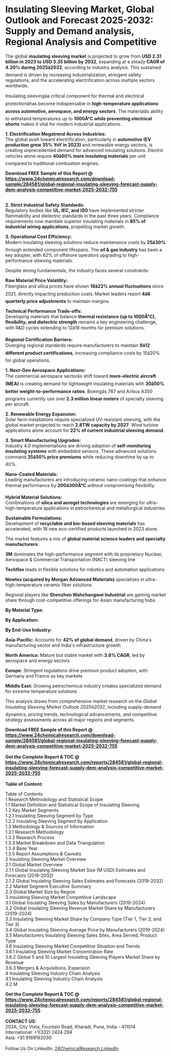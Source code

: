 <h1>Insulating Sleeving Market, Global Outlook and Forecast 2025-2032: Supply and Demand analysis, Regional Analysis and Competitive</h1><p>The global <strong>insulating sleeving market</strong> is projected to grow from <strong>USD 2.31 billion in 2023 to USD 3.35 billion by 2032</strong>, expanding at a steady <strong>CAGR of 4.20% during 2025â2032</strong>, according to industry analysis. This sustained demand is driven by increasing industrialization, stringent safety regulations, and the accelerating electrification across multiple sectors worldwide.</p><p>Insulating sleevingâa critical component for thermal and electrical protectionâhas become indispensable in <strong>high-temperature applications across automotive, aerospace, and energy sectors</strong>. The materialâs ability to withstand temperatures up to <strong>1000Â°C while preventing electrical shorts</strong> makes it vital for modern industrial applications.</p><p><strong>1. Electrification Megatrend Across Industries:</strong><br>
The global push toward electrification, particularly in <strong>automotive (EV production grew 35% YoY in 2023)</strong> and renewable energy sectors, is creating unprecedented demand for advanced insulating solutions. Electric vehicles alone require <strong>40â60% more insulating materials</strong> per unit compared to traditional combustion engines.</p><div><b>Download FREE Sample of this Report @ 
            <a href="https://www.24chemicalresearch.com/download-sample/284581/global-regional-insulating-sleeving-forecast-supply-dem-analysis-competitive-market-2025-2032-755">
            https://www.24chemicalresearch.com/download-sample/284581/global-regional-insulating-sleeving-forecast-supply-dem-analysis-competitive-market-2025-2032-755</a></b></div><br><p><strong>2. Strict Industrial Safety Standards:</strong><br>
Regulatory bodies like <strong>UL, IEC, and ISO</strong> have implemented stricter flammability and dielectric standards in the past three years. Compliance requirements now mandate superior insulating materials in <strong>85% of industrial wiring applications</strong>, propelling market growth.</p><p><strong>3. Operational Cost Efficiency:</strong><br>
Modern insulating sleeving solutions reduce maintenance costs by <strong>25â30%</strong> through extended component lifespans. The <strong>oil &amp; gas industry</strong> has been a key adopter, with 62% of offshore operators upgrading to high-performance sleeving materials.</p><p>Despite strong fundamentals, the industry faces several constraints:</p><p><strong>Raw Material Price Volatility:</strong><br>
	Fiberglass and silica prices have shown <strong>18â22% annual fluctuations</strong> since 2021, directly impacting production costs. Market leaders report <strong>4â6 quarterly price adjustments</strong> to maintain margins.</p><p><strong>Technical Performance Trade-offs:</strong><br>
	Developing materials that balance <strong>thermal resistance (up to 1000Â°C), flexibility, and dielectric strength</strong> remains a key engineering challenge, with R&amp;D cycles extending to 12â18 months for premium solutions.</p><p><strong>Regional Certification Barriers:</strong><br>
	Diverging regional standards require manufacturers to maintain <strong>9â12 different product certifications</strong>, increasing compliance costs by 15â20% for global operations.</p><p><strong>1. Next-Gen Aerospace Applications:</strong><br>
The commercial aerospace sectorâs shift toward <strong>more-electric aircraft (MEA)</strong> is creating demand for lightweight insulating materials with <strong>30â50% better weight-to-performance ratios</strong>. Boeingâs 787 and Airbus A350 programs currently use over <strong>2.3 million linear meters</strong> of specialty sleeving per aircraft.</p><p><strong>2. Renewable Energy Expansion:</strong><br>
Solar farm installations require specialized UV-resistant sleeving, with the global market projected to reach <strong>2.8TW capacity by 2027</strong>. Wind turbine applications alone account for <strong>22% of current industrial sleeving demand</strong>.</p><p><strong>3. Smart Manufacturing Upgrades:</strong><br>
Industry 4.0 implementations are driving adoption of <strong>self-monitoring insulating systems</strong> with embedded sensors. These advanced solutions command <strong>35â50% price premiums</strong> while reducing downtime by up to 40%.</p><p><strong>Nano-Coated Materials:</strong><br>
	Leading manufacturers are introducing ceramic nano-coatings that enhance thermal performance by <strong>200â300Â°C</strong> without compromising flexibility.</p><p><strong>Hybrid Material Solutions:</strong><br>
	Combinations of <strong>silica and aerogel technologies</strong> are emerging for ultra-high-temperature applications in petrochemical and metallurgical industries.</p><p><strong>Sustainable Formulations:</strong><br>
	Development of <strong>recyclable and bio-based sleeving materials</strong> has accelerated, with 18 new eco-certified products launched in 2023 alone.</p><p>The market features a mix of <strong>global material science leaders and specialty manufacturers</strong>:</p><p><strong>3M</strong> dominates the high-performance segment with its proprietary Nuclear, Aerospace &amp; Commercial Transportation (NACT) sleeving line</p><p><strong>Techflex</strong> leads in flexible solutions for robotics and automation applications</p><p><strong>Newtex (acquired by Morgan Advanced Materials)</strong> specializes in ultra-high-temperature ceramic fiber solutions</p><p>Regional players like <strong>Shenzhen Wahchangwei Industrial</strong> are gaining market share through cost-competitive offerings for Asian manufacturing hubs.</p><p><strong>By Material Type:</strong></p><p><strong>By Application:</strong></p><p><strong>By End-Use Industry:</strong></p><p><strong>Asia-Pacific:</strong> Accounts for <strong>42% of global demand</strong>, driven by China's manufacturing sector and India's infrastructure growth</p><p><strong>North America:</strong> Mature but stable market with <strong>3.8% CAGR</strong>, led by aerospace and energy sectors</p><p><strong>Europe:</strong> Stringent regulations drive premium product adoption, with Germany and France as key markets</p><p><strong>Middle East:</strong> Growing petrochemical industry creates specialized demand for extreme temperature solutions</p><p>This analysis draws from comprehensive market research on the <em>Global Insulating Sleeving Market Outlook 2025â2032</em>, including supply-demand dynamics, pricing trends, technological advancements, and competitive strategy assessments across all major regions and segments.</p><div><b>Download FREE Sample of this Report @ 
            <a href="https://www.24chemicalresearch.com/download-sample/284581/global-regional-insulating-sleeving-forecast-supply-dem-analysis-competitive-market-2025-2032-755">
            https://www.24chemicalresearch.com/download-sample/284581/global-regional-insulating-sleeving-forecast-supply-dem-analysis-competitive-market-2025-2032-755</a></b></div><br><div><b>Get the Complete Report & TOC @ 
            <a href="https://www.24chemicalresearch.com/reports/284581/global-regional-insulating-sleeving-forecast-supply-dem-analysis-competitive-market-2025-2032-755">
            https://www.24chemicalresearch.com/reports/284581/global-regional-insulating-sleeving-forecast-supply-dem-analysis-competitive-market-2025-2032-755</a></b></div><br>
            <b>Table of Content:</b><p>Table of Contents<br />
1 Research Methodology and Statistical Scope<br />
1.1 Market Definition and Statistical Scope of Insulating Sleeving<br />
1.2 Key Market Segments<br />
1.2.1 Insulating Sleeving Segment by Type<br />
1.2.2 Insulating Sleeving Segment by Application<br />
1.3 Methodology & Sources of Information<br />
1.3.1 Research Methodology<br />
1.3.2 Research Process<br />
1.3.3 Market Breakdown and Data Triangulation<br />
1.3.4 Base Year<br />
1.3.5 Report Assumptions & Caveats<br />
2 Insulating Sleeving Market Overview<br />
2.1 Global Market Overview<br />
2.1.1 Global Insulating Sleeving Market Size (M USD) Estimates and Forecasts (2019-2032)<br />
2.1.2 Global Insulating Sleeving Sales Estimates and Forecasts (2019-2032)<br />
2.2 Market Segment Executive Summary<br />
2.3 Global Market Size by Region<br />
3 Insulating Sleeving Market Competitive Landscape<br />
3.1 Global Insulating Sleeving Sales by Manufacturers (2019-2024)<br />
3.2 Global Insulating Sleeving Revenue Market Share by Manufacturers (2019-2024)<br />
3.3 Insulating Sleeving Market Share by Company Type (Tier 1, Tier 2, and Tier 3)<br />
3.4 Global Insulating Sleeving Average Price by Manufacturers (2019-2024)<br />
3.5 Manufacturers Insulating Sleeving Sales Sites, Area Served, Product Type<br />
3.6 Insulating Sleeving Market Competitive Situation and Trends<br />
3.6.1 Insulating Sleeving Market Concentration Rate<br />
3.6.2 Global 5 and 10 Largest Insulating Sleeving Players Market Share by Revenue<br />
3.6.3 Mergers & Acquisitions, Expansion<br />
4 Insulating Sleeving Industry Chain Analysis<br />
4.1 Insulating Sleeving Industry Chain Analysis<br />
4.2 M</p><div><b>Get the Complete Report & TOC @ 
            <a href="https://www.24chemicalresearch.com/reports/284581/global-regional-insulating-sleeving-forecast-supply-dem-analysis-competitive-market-2025-2032-755">
            https://www.24chemicalresearch.com/reports/284581/global-regional-insulating-sleeving-forecast-supply-dem-analysis-competitive-market-2025-2032-755</a></b></div><br><b>CONTACT US:</b><br>
            203A, City Vista, Fountain Road, Kharadi, Pune, India - 411014<br>
            International: +1(332) 2424 294<br>
            Asia: +91 9169162030 <br><br>
            Follow Us On LinkedIn: <a href="https://www.linkedin.com/company/24chemicalresearch/">24ChemicalResearch LinkedIn</a>